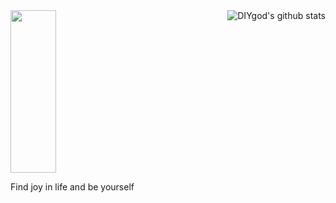 <img align="right" src="https://github-readme-stats.vercel.app/api?username=zoiiiiii&show_icons=true&icon_color=0366d6&bg_color=ffffff&hide_title=true&hide=contribs&include_all_commits=true" alt="DIYgod's github stats"/>

<img src="https://i.loli.net/2021/04/05/j4exDOJ8pqZa1QP.gif" width="38%" height="260">

Find joy in life and be yourself
